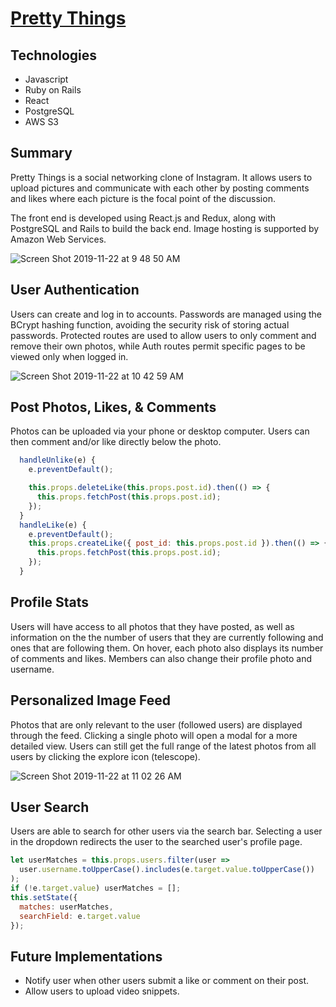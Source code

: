 # [Pretty Things](https://pretty-things.herokuapp.com/#/)

## Technologies 

* Javascript
* Ruby on Rails
* React
* PostgreSQL
* AWS S3

## Summary

Pretty Things is a social networking clone of Instagram. It allows users to upload pictures and communicate with each other by posting comments and likes where each picture is the focal point of the discussion.

The front end is developed using React.js and Redux, along with PostgreSQL and Rails to build the back end. Image hosting is supported by Amazon Web Services.

![Screen Shot 2019-11-22 at 9 48 50 AM](https://user-images.githubusercontent.com/52185954/69448418-55984580-0d0d-11ea-999e-65b82cbe20e1.png)

## User Authentication 

Users can create and log in to accounts. Passwords are managed using the BCrypt hashing function, avoiding the security risk of storing actual passwords. Protected routes are used to allow users to only comment and remove their own photos, while Auth routes permit specific pages to be viewed only when logged in.

![Screen Shot 2019-11-22 at 10 42 59 AM](https://user-images.githubusercontent.com/52185954/69451762-ff2f0500-0d14-11ea-9659-9c02b7b8dcb3.png)

## Post Photos, Likes, & Comments

Photos can be uploaded via your phone or desktop computer. Users can then comment and/or like directly below the photo.

```javascript
  handleUnlike(e) {
    e.preventDefault();

    this.props.deleteLike(this.props.post.id).then(() => {
      this.props.fetchPost(this.props.post.id);
    });
  }
  handleLike(e) {
    e.preventDefault();
    this.props.createLike({ post_id: this.props.post.id }).then(() => {
      this.props.fetchPost(this.props.post.id);
    });
  }
  ```

## Profile Stats

Users will have access to all photos that they have posted, as well as information on the the number of users that they are currently following and ones that are following them. On hover, each photo also displays its number of comments and likes. Members can also change their profile photo and username.   

## Personalized Image Feed

Photos that are only relevant to the user (followed users) are displayed through the feed. Clicking a single photo will open a modal for a more detailed view. Users can still get the full range of the latest photos from all users by clicking the explore icon (telescope).

![Screen Shot 2019-11-22 at 11 02 26 AM](https://user-images.githubusercontent.com/52185954/69452866-9ac17500-0d17-11ea-9476-721fbe5df4ef.png)

## User Search

Users are able to search for other users via the search bar. Selecting a user in the dropdown redirects the user to the searched user's profile page.

```javascript
let userMatches = this.props.users.filter(user =>
  user.username.toUpperCase().includes(e.target.value.toUpperCase())
);
if (!e.target.value) userMatches = [];
this.setState({
  matches: userMatches,
  searchField: e.target.value
});
 ```
## Future Implementations
* Notify user when other users submit a like or comment on their post. 
* Allow users to upload video snippets.  



